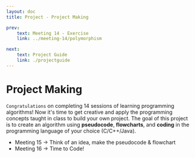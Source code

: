 ```yaml
---
layout: doc
title: Project - Project Making

prev:
    text: Meeting 14 - Exercise
    link: ../meeting-14/polymorphism

next:
    text: Project Guide
    link: ./projectguide
---
```


# Project Making
`Congratulations` on completing 14 sessions of learning programming algorithms! Now it's time to get creative and apply the programming concepts taught in class to build your own project. The goal of this project is to create an algorithm using __pseudocode__, __flowcharts__, and __coding__ in the programming language of your choice (C/C++/Java).

- Meeting 15 -> Think of an idea, make the pseudocode & flowchart
- Meeting 16 -> Time to Code!